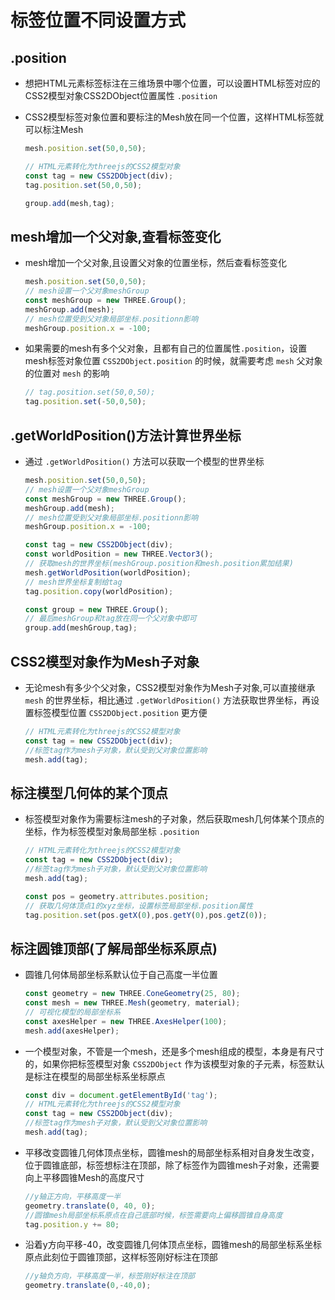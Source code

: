 # 标签位置不同设置方式

## .position

+ 想把HTML元素标签标注在三维场景中哪个位置，可以设置HTML标签对应的CSS2模型对象CSS2DObject位置属性 `.position`

+ CSS2模型标签对象位置和要标注的Mesh放在同一个位置，这样HTML标签就可以标注Mesh

  ```js
  mesh.position.set(50,0,50);

  // HTML元素转化为threejs的CSS2模型对象
  const tag = new CSS2DObject(div);
  tag.position.set(50,0,50);

  group.add(mesh,tag);
  ```

## mesh增加一个父对象,查看标签变化

+ mesh增加一个父对象,且设置父对象的位置坐标，然后查看标签变化

  ```js
  mesh.position.set(50,0,50);
  // mesh设置一个父对象meshGroup
  const meshGroup = new THREE.Group();
  meshGroup.add(mesh);
  // mesh位置受到父对象局部坐标.positionn影响
  meshGroup.position.x = -100;
  ```

+ 如果需要的mesh有多个父对象，且都有自己的位置属性`.position`，设置mesh标签对象位置 `CSS2DObject.position` 的时候，就需要考虑 `mesh` 父对象的位置对 `mesh` 的影响

  ```js
  // tag.position.set(50,0,50);
  tag.position.set(-50,0,50);
  ```

## .getWorldPosition()方法计算世界坐标

+ 通过 `.getWorldPosition()` 方法可以获取一个模型的世界坐标

  ```js
  mesh.position.set(50,0,50);
  // mesh设置一个父对象meshGroup
  const meshGroup = new THREE.Group();
  meshGroup.add(mesh);
  // mesh位置受到父对象局部坐标.positionn影响
  meshGroup.position.x = -100;

  const tag = new CSS2DObject(div);
  const worldPosition = new THREE.Vector3();
  // 获取mesh的世界坐标(meshGroup.position和mesh.position累加结果)
  mesh.getWorldPosition(worldPosition);
  // mesh世界坐标复制给tag
  tag.position.copy(worldPosition);

  const group = new THREE.Group();
  // 最后meshGroup和tag放在同一个父对象中即可
  group.add(meshGroup,tag);
  ```

## CSS2模型对象作为Mesh子对象

+ 无论mesh有多少个父对象，CSS2模型对象作为Mesh子对象,可以直接继承 `mesh` 的世界坐标，相比通过 `.getWorldPosition()` 方法获取世界坐标，再设置标签模型位置 `CSS2DObject.position` 更方便

  ```js
  // HTML元素转化为threejs的CSS2模型对象
  const tag = new CSS2DObject(div);
  //标签tag作为mesh子对象，默认受到父对象位置影响
  mesh.add(tag);
  ```

## 标注模型几何体的某个顶点

+ 标签模型对象作为需要标注mesh的子对象，然后获取mesh几何体某个顶点的坐标，作为标签模型对象局部坐标 `.position`

  ```js
  // HTML元素转化为threejs的CSS2模型对象
  const tag = new CSS2DObject(div);
  //标签tag作为mesh子对象，默认受到父对象位置影响
  mesh.add(tag);

  const pos = geometry.attributes.position;
  // 获取几何体顶点1的xyz坐标，设置标签局部坐标.position属性
  tag.position.set(pos.getX(0),pos.getY(0),pos.getZ(0));
  ```

## 标注圆锥顶部(了解局部坐标系原点)

+ 圆锥几何体局部坐标系默认位于自己高度一半位置

  ```js
  const geometry = new THREE.ConeGeometry(25, 80);
  const mesh = new THREE.Mesh(geometry, material);
  // 可视化模型的局部坐标系
  const axesHelper = new THREE.AxesHelper(100);
  mesh.add(axesHelper);
  ```

+ 一个模型对象，不管是一个mesh，还是多个mesh组成的模型，本身是有尺寸的，如果你把标签模型对象 `CSS2DObject` 作为该模型对象的子元素，标签默认是标注在模型的局部坐标系坐标原点

  ```js
  const div = document.getElementById('tag');
  // HTML元素转化为threejs的CSS2模型对象
  const tag = new CSS2DObject(div);
  //标签tag作为mesh子对象，默认受到父对象位置影响
  mesh.add(tag);
  ```

+ 平移改变圆锥几何体顶点坐标，圆锥mesh的局部坐标系相对自身发生改变，位于圆锥底部，标签想标注在顶部，除了标签作为圆锥mesh子对象，还需要向上平移圆锥Mesh的高度尺寸

  ```js
  //y轴正方向，平移高度一半
  geometry.translate(0, 40, 0);
  //圆锥mesh局部坐标系原点在自己底部时候，标签需要向上偏移圆锥自身高度
  tag.position.y += 80;
  ```

+ 沿着y方向平移-40，改变圆锥几何体顶点坐标，圆锥mesh的局部坐标系坐标原点此刻位于圆锥顶部，这样标签刚好标注在顶部

  ```js
  //y轴负方向，平移高度一半，标签刚好标注在顶部
  geometry.translate(0,-40,0);
  ```
